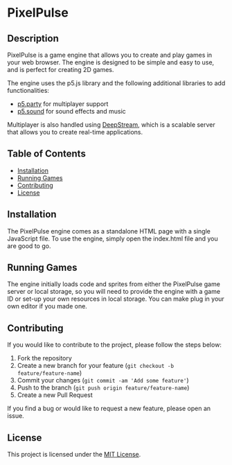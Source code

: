 # PixelPulse

## Description

PixelPulse is a game engine that allows you to create and play games in your web browser. The engine is designed to be simple and easy to use, and is perfect for creating 2D games.

The engine uses the p5.js library and the following additional libraries to add functionalities:

- [p5.party](https://p5party.org/) for multiplayer support
- [p5.sound](https://p5js.org/reference/#/libraries/p5.sound) for sound effects and music

Multiplayer is also handled using [DeepStream](https://deepstream.io/), which is a scalable server that allows you to create real-time applications.

## Table of Contents

- [Installation](#installation)
- [Running Games](#usage)
- [Contributing](#contributing)
- [License](#license)

## Installation

The PixelPulse engine comes as a standalone HTML page with a single JavaScript file. To use the engine, simply open the index.html file and you are good to go.

## Running Games

The engine initially loads code and sprites from either the PixelPulse game server or local storage, so you will need to provide the engine with a game ID or set-up your own resources in local storage. You can make plug in your own editor if you made one.

## Contributing

If you would like to contribute to the project, please follow the steps below:

1. Fork the repository
2. Create a new branch for your feature (`git checkout -b feature/feature-name`)
3. Commit your changes (`git commit -am 'Add some feature'`)
4. Push to the branch (`git push origin feature/feature-name`)
5. Create a new Pull Request

If you find a bug or would like to request a new feature, please open an issue.

## License

This project is licensed under the [MIT License](LICENSE).
